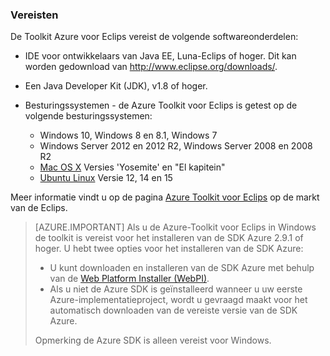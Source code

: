 ### <a name="prerequisites"></a>Vereisten

De Toolkit Azure voor Eclips vereist de volgende softwareonderdelen:

* IDE voor ontwikkelaars van Java EE, Luna-Eclips of hoger. Dit kan worden gedownload van <http://www.eclipse.org/downloads/>.

* Een Java Developer Kit (JDK), v1.8 of hoger. 

* Besturingssystemen - de Azure Toolkit voor Eclips is getest op de volgende besturingssystemen:

    * Windows 10, Windows 8 en 8.1, Windows 7
    * Windows Server 2012 en 2012 R2, Windows Server 2008 en 2008 R2
    * [Mac OS X](http://www.apple.com/osx) Versies 'Yosemite' en "El kapitein"
    * [Ubuntu Linux](http://www.ubuntu.com) Versie 12, 14 en 15

Meer informatie vindt u op de pagina [Azure Toolkit voor Eclips](http://marketplace.eclipse.org/content/azure-toolkit-eclipse) op de markt van de Eclips.

> [AZURE.IMPORTANT] Als u de Azure-Toolkit voor Eclips in Windows de toolkit is vereist voor het installeren van de SDK Azure 2.9.1 of hoger. U hebt twee opties voor het installeren van de SDK Azure:
> 
> * U kunt downloaden en installeren van de SDK Azure met behulp van de [Web Platform Installer (WebPI)](http://go.microsoft.com/fwlink/?LinkID=252838).
> * Als u niet de Azure SDK is geïnstalleerd wanneer u uw eerste Azure-implementatieproject, wordt u gevraagd maakt voor het automatisch downloaden van de vereiste versie van de SDK Azure.
> 
> Opmerking de Azure SDK is alleen vereist voor Windows.
